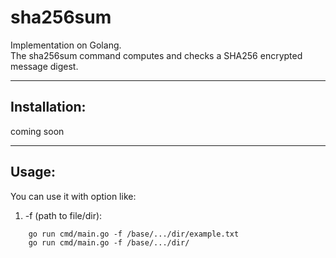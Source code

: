 # sha256sum

Implementation on Golang.<br> 
The sha256sum command computes and checks a SHA256 encrypted message digest.

---
## Installation:

coming soon

---
## Usage:

You can use it with option like:
1. -f (path to file/dir):
```
    go run cmd/main.go -f /base/.../dir/example.txt
    go run cmd/main.go -f /base/.../dir/
```